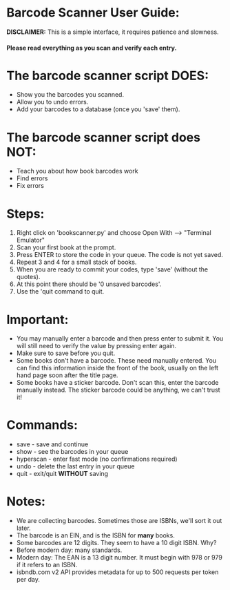 
Barcode Scanner User Guide:
===============================

**DISCLAIMER:** This is a simple interface, it requires patience and slowness.

#### Please read everything as you scan and verify each entry.


The barcode scanner script DOES:
================================
- Show you the barcodes you scanned.
- Allow you to undo errors.
- Add your barcodes to a database (once you 'save' them).


The barcode scanner script does NOT:
================================
- Teach you about how book barcodes work
- Find errors
- Fix errors


Steps:
======
1. Right click on 'bookscanner.py' and choose Open With --> "Terminal Emulator"
2. Scan your first book at the prompt.
3. Press ENTER to store the code in your queue. The code is not yet saved.
4. Repeat 3 and 4 for a small stack of books.
5. When you are ready to commit your codes, type 'save' (without the quotes).
6. At this point there should be '0 unsaved barcodes'.
7. Use the 'quit command to quit.


Important:
==========
- You may manually enter a barcode and then press enter to submit it. You will still need to verify the value by pressing enter again.
- Make sure to save before you quit.
- Some books don't have a barcode. These need manually entered. You can find this information inside the front of the book, usually on the left hand page soon after the title page.
- Some books have a sticker barcode. Don't scan this, enter the barcode manually instead. The sticker barcode could be anything, we can't trust it!


Commands:
=========
- save - save and continue
- show - see the barcodes in your queue
- hyperscan - enter fast mode (no confirmations required)
- undo - delete the last entry in your queue
- quit - exit/quit **WITHOUT** saving


Notes:
======
- We are collecting barcodes. Sometimes those are ISBNs, we'll sort it out later.
- The barcode is an EIN, and is the ISBN for **many** books.
- Some barcodes are 12 digits. They seem to have a 10 digit ISBN. Why?
- Before modern day: many standards.
- Modern day: The EAN is a 13 digit number. It must begin with 978 or 979 if it refers to an ISBN.
- isbndb.com v2 API provides metadata for up to 500 requests per token per day.

